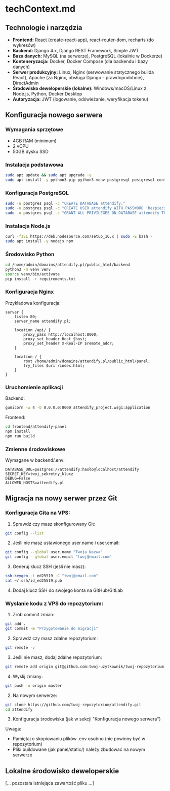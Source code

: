 # techContext.md

## Technologie i narzędzia
- **Frontend:** React (create-react-app), react-router-dom, recharts (do wykresów)
- **Backend:** Django 4.x, Django REST Framework, Simple JWT
- **Baza danych:** MySQL (na serwerze), PostgreSQL (lokalnie w Dockerze)
- **Konteneryzacja:** Docker, Docker Compose (dla backendu i bazy danych)
- **Serwer produkcyjny:** Linux, Nginx (serwowanie statycznego builda React), Apache (za Nginx, obsługa Django - prawdopodobnie), DirectAdmin
- **Środowisko deweloperskie (lokalne):** Windows/macOS/Linux z Node.js, Python, Docker Desktop
- **Autoryzacja:** JWT (logowanie, odświeżanie, weryfikacja tokenu)

## Konfiguracja nowego serwera

### Wymagania sprzętowe
- 4GB RAM (minimum)
- 2 vCPU
- 50GB dysku SSD

### Instalacja podstawowa
```bash
sudo apt update && sudo apt upgrade -y
sudo apt install -y python3-pip python3-venv postgresql postgresql-contrib nginx redis
```

### Konfiguracja PostgreSQL
```bash
sudo -u postgres psql -c "CREATE DATABASE attendify;"
sudo -u postgres psql -c "CREATE USER attendify WITH PASSWORD 'bezpieczne_haslo';"
sudo -u postgres psql -c "GRANT ALL PRIVILEGES ON DATABASE attendify TO attendify;"
```

### Instalacja Node.js
```bash
curl -fsSL https://deb.nodesource.com/setup_16.x | sudo -E bash -
sudo apt install -y nodejs npm
```

### Środowisko Python
```bash
cd /home/admin/domains/attendify.pl/public_html/backend
python3 -m venv venv
source venv/bin/activate
pip install -r requirements.txt
```

### Konfiguracja Nginx
Przykładowa konfiguracja:
```nginx
server {
    listen 80;
    server_name attendify.pl;

    location /api/ {
        proxy_pass http://localhost:8000;
        proxy_set_header Host $host;
        proxy_set_header X-Real-IP $remote_addr;
    }

    location / {
        root /home/admin/domains/attendify.pl/public_html/panel;
        try_files $uri /index.html;
    }
}
```

### Uruchomienie aplikacji
Backend:
```bash
gunicorn -w 4 -b 0.0.0.0:8000 attendify_project.wsgi:application
```

Frontend:
```bash
cd frontend/attendify-panel
npm install
npm run build
```

### Zmienne środowiskowe
Wymagane w backend/.env:
```
DATABASE_URL=postgres://attendify:hasło@localhost/attendify
SECRET_KEY=twoj_sekretny_klucz
DEBUG=False
ALLOWED_HOSTS=attendify.pl
```

## Migracja na nowy serwer przez Git

### Konfiguracja Gita na VPS:
1. Sprawdź czy masz skonfigurowany Git:
```bash
git config --list
```

2. Jeśli nie masz ustawionego user.name i user.email:
```bash
git config --global user.name "Twoja Nazwa"
git config --global user.email "twoj@email.com"
```

3. Generuj klucz SSH (jeśli nie masz):
```bash
ssh-keygen -t ed25519 -C "twoj@email.com"
cat ~/.ssh/id_ed25519.pub
```

4. Dodaj klucz SSH do swojego konta na GitHub/GitLab

### Wysłanie kodu z VPS do repozytorium:
1. Zrób commit zmian:
```bash
git add .
git commit -m "Przygotowanie do migracji"
```

2. Sprawdź czy masz zdalne repozytorium:
```bash
git remote -v
```

3. Jeśli nie masz, dodaj zdalne repozytorium:
```bash
git remote add origin git@github.com:twoj-uzytkownik/twoj-repozytorium.git
```

4. Wyślij zmiany:
```bash
git push -u origin master
```

2. Na nowym serwerze:
```bash
git clone https://github.com/twoj-repozytorium/attendify.git
cd attendify
```

3. Konfiguracja środowiska (jak w sekcji "Konfiguracja nowego serwera")

Uwaga:
- Pamiętaj o skopiowaniu plików .env osobno (nie powinny być w repozytorium)
- Pliki buildowane (jak panel/static/) należy zbudować na nowym serwerze

## Lokalne środowisko deweloperskie
[... pozostała istniejąca zawartość pliku ...]
